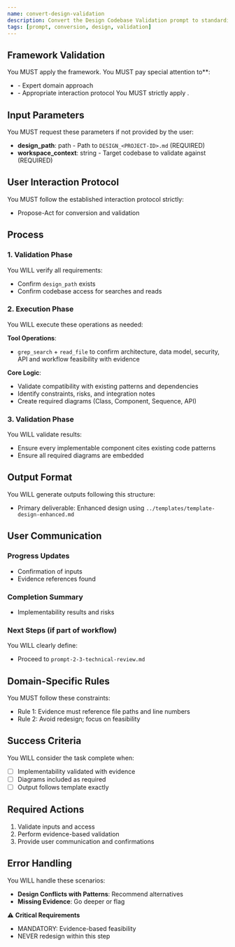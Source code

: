 ```yaml
---
name: convert-design-validation
description: Convert the Design Codebase Validation prompt to standardized template, preserving implementation feasibility checks and evidence gates
tags: [prompt, conversion, design, validation]
---
```


## Framework Validation
You MUST apply the <olaf-work-instructions> framework.
You MUST pay special attention to**:
- <olaf-general-role-and-behavior> - Expert domain approach
- <olaf-interaction-protocols> - Appropriate interaction protocol
You MUST strictly apply <olaf-framework-validation>.

## Input Parameters
You MUST request these parameters if not provided by the user:
- **design_path**: path - Path to `DESIGN_<PROJECT-ID>.md` (REQUIRED)
- **workspace_context**: string - Target codebase to validate against (REQUIRED)

## User Interaction Protocol
You MUST follow the established interaction protocol strictly:
- Propose-Act for conversion and validation

## Process

### 1. Validation Phase
You WILL verify all requirements:
- Confirm `design_path` exists
- Confirm codebase access for searches and reads

### 2. Execution Phase
You WILL execute these operations as needed:

**Tool Operations**:
- `grep_search` + `read_file` to confirm architecture, data model, security, API and workflow feasibility with evidence

**Core Logic**:
- Validate compatibility with existing patterns and dependencies
- Identify constraints, risks, and integration notes
- Create required diagrams (Class, Component, Sequence, API)

### 3. Validation Phase
You WILL validate results:
- Ensure every implementable component cites existing code patterns
- Ensure all required diagrams are embedded

## Output Format
You WILL generate outputs following this structure:
- Primary deliverable: Enhanced design using `../templates/template-design-enhanced.md`

## User Communication

### Progress Updates
- Confirmation of inputs
- Evidence references found

### Completion Summary
- Implementability results and risks

### Next Steps (if part of workflow)
You WILL clearly define:
- Proceed to `prompt-2-3-technical-review.md`

## Domain-Specific Rules
You MUST follow these constraints:
- Rule 1: Evidence must reference file paths and line numbers
- Rule 2: Avoid redesign; focus on feasibility

## Success Criteria
You WILL consider the task complete when:
- [ ] Implementability validated with evidence
- [ ] Diagrams included as required
- [ ] Output follows template exactly

## Required Actions
1. Validate inputs and access
2. Perform evidence-based validation
3. Provide user communication and confirmations

## Error Handling
You WILL handle these scenarios:
- **Design Conflicts with Patterns**: Recommend alternatives
- **Missing Evidence**: Go deeper or flag

⚠️ **Critical Requirements**
- MANDATORY: Evidence-based feasibility
- NEVER redesign within this step
